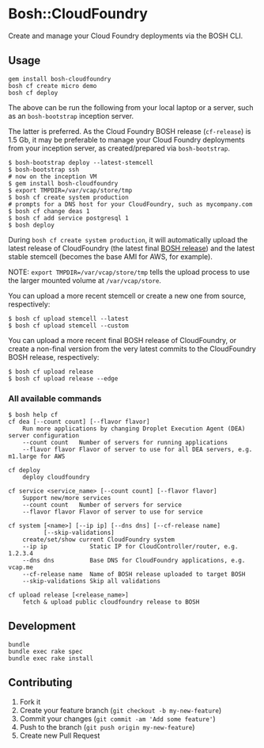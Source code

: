 # Bosh::CloudFoundry

Create and manage your Cloud Foundry deployments via the BOSH CLI.

## Usage

```
gem install bosh-cloudfoundry
bosh cf create micro demo
bosh cf deploy
```

The above can be run the following from your local laptop or a server, such as an `bosh-bootstrap` inception server. 

The latter is preferred. As the Cloud Foundry BOSH release (`cf-release`) is 1.5 Gb, it may be preferable to manage your Cloud Foundry deployments from your inception server, as created/prepared via `bosh-bootstrap`.

```
$ bosh-bootstrap deploy --latest-stemcell
$ bosh-bootstrap ssh
# now on the inception VM
$ gem install bosh-cloudfoundry
$ export TMPDIR=/var/vcap/store/tmp
$ bosh cf create system production
# prompts for a DNS host for your CloudFoundry, such as mycompany.com
$ bosh cf change deas 1
$ bosh cf add service postgresql 1
$ bosh deploy
```

During `bosh cf create system production`, it will automatically upload the latest release of CloudFoundry (the latest final [BOSH release](http://github.com/cloudfoundry/cf-release)) and the latest stable stemcell (becomes the base AMI for AWS, for example).

NOTE: `export TMPDIR=/var/vcap/store/tmp` tells the upload process to use the larger mounted volume at `/var/vcap/store`. 

You can upload a more recent stemcell or create a new one from source, respectively:

```
$ bosh cf upload stemcell --latest
$ bosh cf upload stemcell --custom
```

You can upload a more recent final BOSH release of CloudFoundry, or create a non-final version from the very latest commits to the CloudFoundry BOSH release, respectively:

```
$ bosh cf upload release
$ bosh cf upload release --edge
```

### All available commands

```
$ bosh help cf
cf dea [--count count] [--flavor flavor] 
    Run more applications by changing Droplet Execution Agent (DEA) server configuration 
    --count count   Number of servers for running applications 
    --flavor flavor Flavor of server to use for all DEA servers, e.g. m1.large for AWS 

cf deploy 
    deploy cloudfoundry 

cf service <service_name> [--count count] [--flavor flavor] 
    Support new/more services 
    --count count   Number of servers for service 
    --flavor flavor Flavor of server to use for service 

cf system [<name>] [--ip ip] [--dns dns] [--cf-release name] 
          [--skip-validations] 
    create/set/show current CloudFoundry system 
    --ip ip            Static IP for CloudController/router, e.g. 1.2.3.4 
    --dns dns          Base DNS for CloudFoundry applications, e.g. vcap.me 
    --cf-release name  Name of BOSH release uploaded to target BOSH 
    --skip-validations Skip all validations 

cf upload release [<release_name>] 
    fetch & upload public cloudfoundry release to BOSH 
```

## Development

```
bundle
bundle exec rake spec
bundle exec rake install
```

## Contributing

1. Fork it
2. Create your feature branch (`git checkout -b my-new-feature`)
3. Commit your changes (`git commit -am 'Add some feature'`)
4. Push to the branch (`git push origin my-new-feature`)
5. Create new Pull Request
